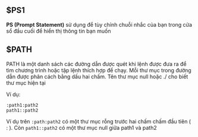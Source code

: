 ## $PS1

**PS (Prompt Statement)** sử dụng để tùy chỉnh chuỗi nhắc của bạn trong cửa sổ đầu cuối để hiển thị thông tin bạn muốn

## $PATH

PATH là một danh sách các đường dẫn được quét khi lệnh được đưa ra để tìm chương trình hoặc tập lệnh thích hợp để chạy. Mỗi thư mục trong đường dẫn được phân cách bằng dấu hai chấm. Tên thư mục null hoặc ./ cho biết thư mục hiện tại

Ví dụ:

```
:path1:path2
path1::path2
```

Ví dụ trên ``:path:path2`` có một thư mục rỗng trước hai chấm chấm đầu tiên ( : ). Còn ``path1::path2`` có một thư mục null giữa path1 và path2 

